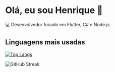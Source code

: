 # Olá, eu sou Henrique 👋

💻 Desenvolvedor focado em Flutter, C# e Node.js

## Linguagens mais usadas

[![Top Langs](https://github-readme-stats.vercel.app/api/top-langs/?username=DEV-ALC&layout=compact&theme=tokyonight&hide=javascript)](https://github.com/anuraghazra/github-readme-stats)


![GitHub Streak](https://github-readme-streak-stats.herokuapp.com/?user=DEV-ALC&theme=tokyonight)
